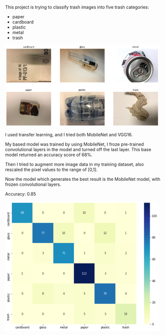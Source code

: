 This project is trying to classify trash images into five trash categories:
* paper
* cardboard
* plastic
* metal
* trash

<img src="sample_img.png" width=500>

I used transfer learning, and I tried both MobileNet and VGG16.

My based model was trained by using MobileNet, I froze pre-trained convolutional layers in the model and turned off the last layer. This base model returned an accuracy score of 68%.

Then I tried to augment more image data in my training dataset, also rescaled the pixel values to the range of [0,1].

Now the model which generates the best result is the MobileNet model, with frozen convolutional layers.

Accuracy: 0.85

<img src="cm.png" width=500>

